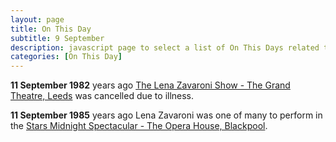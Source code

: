 ```yaml
---
layout: page
title: On This Day
subtitle: 9 September
description: javascript page to select a list of On This Days related to Lena Zavaroni.
categories: [On This Day]
---
```


**11 September 1982**
<span id="age1"></span> years ago [The Lena Zavaroni Show - The Grand Theatre, Leeds](/theatre/the%20lena%20zavaroni%20show/1982/09/11/the-lena-zavaroni-show.html) was cancelled due to illness.

**11 September 1985**
<span id="age2"></span> years ago Lena Zavaroni was one of many to perform in the [Stars Midnight Spectacular - The Opera House, Blackpool](/theatre/1985/09/11/stars-midnight-spectacular.html).

<!-- Script for calculating number of years ago -->
<script>
var dob = '19820911';
var year = Number(dob.substr(0, 4));
var month = Number(dob.substr(4, 2)) - 1;
var day = Number(dob.substr(6, 2));
var today = new Date();
var age1 = today.getFullYear() - year;
if (today.getMonth() < month || (today.getMonth() == month && today.getDate() < day)) {
age1--;
}
document.getElementById("age1").innerHTML=age1;

var dob = '19850911';
var year = Number(dob.substr(0, 4));
var month = Number(dob.substr(4, 2)) - 1;
var day = Number(dob.substr(6, 2));
var today = new Date();
var age2 = today.getFullYear() - year;
if (today.getMonth() < month || (today.getMonth() == month && today.getDate() < day)) {
age2--;
}
document.getElementById("age2").innerHTML=age2;
</script>
